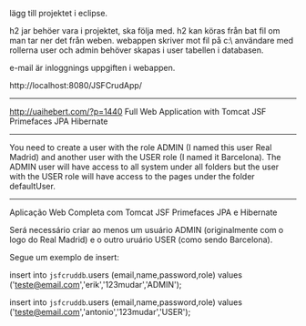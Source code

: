 lägg till projektet i eclipse.

h2 jar behöer vara i projektet, ska följa med.
h2 kan köras från bat fil om man tar ner det från weben. webappen skriver mot fil på c:\ 
användare med rollerna user och admin behöver skapas i user tabellen i databasen.

e-mail är inloggnings uppgiften i webappen.

http://localhost:8080/JSFCrudApp/

----------------------------------
http://uaihebert.com/?p=1440
Full Web Application with Tomcat JSF Primefaces JPA Hibernate


--------------------

You need to create a user with the role ADMIN (I named this user Real Madrid) and another user with the USER role (I named it Barcelona). 
The ADMIN user will have access to all system under all folders but the user with the USER role will have access to the pages under the folder defaultUser.

--------------------
Aplicação Web Completa com Tomcat JSF Primefaces JPA e Hibernate

Será necessário criar ao menos um usuário ADMIN (originalmente com o logo do Real Madrid) e o outro uruário USER (como sendo Barcelona).

Segue um exemplo de insert:

insert into `jsfcruddb`.users (email,name,password,role) values ('teste@email.com','erik','123mudar','ADMIN');

insert into `jsfcruddb`.users (email,name,password,role) values ('teste@email.com','antonio','123mudar','USER');
